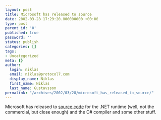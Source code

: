 ```yaml
---
layout: post
title: Microsoft has released to source
date: 2002-03-28 17:29:20.000000000 +00:00
type: post
parent_id: '0'
published: true
password: ''
status: publish
categories: []
tags:
- Uncategorized
meta: {}
author:
  login: niklas
  email: niklas@protocol7.com
  display_name: Niklas
  first_name: Niklas
  last_name: Gustavsson
permalink: "/archives/2002/03/28/microsoft_has_released_to_source/"
---
```

Microsoft has released to [source code](http://msdn.microsoft.com/library/default.asp?url=/library/en-us/Dndotnet/html/mssharsourcecli.asp?frame=true) for the .NET runtime (well, not the commercial, but close enough) and the C# compiler and some other stuff.

